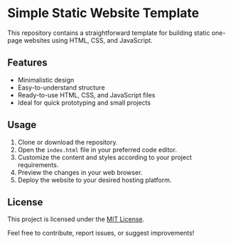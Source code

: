 # Simple Static Website Template

This repository contains a straightforward template for building static one-page websites using HTML, CSS, and JavaScript.

## Features

- Minimalistic design
- Easy-to-understand structure
- Ready-to-use HTML, CSS, and JavaScript files
- Ideal for quick prototyping and small projects

## Usage

1. Clone or download the repository.
2. Open the `index.html` file in your preferred code editor.
3. Customize the content and styles according to your project requirements.
4. Preview the changes in your web browser.
5. Deploy the website to your desired hosting platform.

## License

This project is licensed under the [MIT License](LICENSE).

Feel free to contribute, report issues, or suggest improvements!
